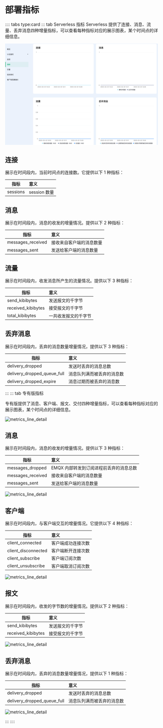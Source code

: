 # 部署指标

:::: tabs type:card
::: tab Serverless 指标
Serverless 提供了连接、消息、流量、丢弃消息四种增量指标，可以查看每种指标对应的展示图表，某个时间点的详细信息。

![metrics_line_detail](./_assets/metrics_serverless.png)


## 连接

展示在时间段内，当前时间点的连接数。它提供以下 1 种指标：

| 指标                | 意义               |
| ------------------- | :----------------- |
| sessions    | session 数量 |




## 消息

展示在时间段内，消息的收发的增量情况。提供以下 2 种指标：

| 指标              | 意义                                     |
| ----------------- | :--------------------------------------- |
| messages_received | 接收来自客户端的消息数量                 |
| messages_sent     | 发送给客户端的消息数量                   |



## 流量

展示在时间段内，收发消息所产生的流量情况。提供以下 3 种指标：

| 指标               | 意义             |
| ------------------ | :--------------- |
| send_kibibytes     | 发送报文的千字节 |
| received_kibibytes | 接受报文的千字节 |
| total_kibibytes | 一共收发报文的千字节 |



## 丢弃消息

展示在时间段内，丢弃的消息数量增量情况，提供以下 3 种指标：

| 指标             | 意义                 |
| ---------------- | :------------------- |
| delivery_dropped | 发送时丢弃的消息总数 |
| delivery_dropped_queue_full | 消息队列满而被丢弃的消息数 |
| delivery_dropped_expire | 消息过期而被丢弃的消息数 |

:::
::: tab 专有版指标

专有版提供了消息、客户端、报文、交付四种增量指标，可以查看每种指标对应的展示图表，某个时间点的详细信息。

![metrics_line_detail](./_assets/metrics.png)



## 消息

展示在时间段内，消息的收发的增量情况。提供以下 3 种指标：

| 指标              | 意义                                     |
| ----------------- | :--------------------------------------- |
| messages_dropped  | EMQX 内部转发到订阅进程前丢弃的消息总数 |
| messages_received | 接收来自客户端的消息数量                 |
| messages_sent     | 发送给客户端的消息数量                   |

![metrics_line_detail](./_assets/metric_messages.png)



## 客户端

展示在时间段内，与客户端交互的增量情况。它提供以下 4 种指标：

| 指标                | 意义               |
| ------------------- | :----------------- |
| client_connected    | 客户端成功连接次数 |
| client_disconnected | 客户端断开连接次数 |
| client_subscribe    | 客户端订阅次数     |
| client_unsubscribe  | 客户端取消订阅次数 |

![metrics_line_detail](./_assets/metric_clients.png)



## 报文

展示在时间段内，收发的字节数的增量情况。提供以下 2 种指标：

| 指标               | 意义             |
| ------------------ | :--------------- |
| send_kibibytes     | 发送报文的千字节 |
| received_kibibytes | 接受报文的千字节 |

![metrics_line_detail](./_assets/metric_packages.png)



## 丢弃消息

展示在时间段内，丢弃的消息数量增量情况，提供以下 1 种指标：

| 指标             | 意义                 |
| ---------------- | :------------------- |
| delivery_dropped | 发送时丢弃的消息总数 |
| delivery_dropped_queue_full | 消息队列满而被丢弃的消息数 |

![metrics_line_detail](./_assets/metric_delivery.png)

:::
::::


